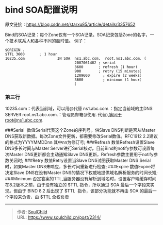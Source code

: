 # bind SOA配置说明

<!--more-->
原文链接：https://blog.csdn.net/starxu85/article/details/3357652

Bind的SOA记录：每个Zone仅有一个SOA记录。SOA记录包括Zone的名字，一个技术联系人和各种不同的超时值。
例子：
```
$ORIGIN .
$TTL 3600       ; 1 hour
10235.com               IN SOA  ns1.abc.com.  root.ns1.abc.com. (
                                2007061402 ; serial
                                3600       ; refresh (1 hour)
                                900        ; retry (15 minutes)
                                1209600      ; expire (2 weeks)
                                3600         ; minimum (1 hour)
                                )
```


### 第三行
10235.com：代表当前域，可以用@代替
ns1.abc.com.：指定当前域的主DNS SERVER
root.ns1.abc.com.：管理员邮箱(`@`使用`.`代替),等同于root@ns1.abc.com.



###Serial 
数值Serial代表这个Zone的序列号。供Slave DNS判断是否从Master DNS获取新数据。每次Zone文件更新，都需要修改Serial数值。RFC1912 2.2建议的格式为YYYYMMDDnn 其中nn为修订号;
###Refresh
数值Refresh设置Slave DNS多长时间与Master Server进行Serial核对。目前Bind的notify参数可设置每次Master DNS更新都会主动通知Slave DNS更新，Refresh参数主要用于notify参数关闭时;
###Retry
数值Retry设置当Slave DNS试图获取Master DNS Serial时，如果Master DNS未响应，多长时间重新进行检查;
###Expire
数值Expire将决定Slave DNS在没有Master DNS的情况下权威地提供域名解析服务的时间长短;
###Minimum
否定答案的TTL,当服务器没有解析到域名时，设置客户端缓存时间
在8.2版本之前，由于没有独立的 $TTL 指令，所以通过 SOA 最后一个字段来实现。但由于 BIND 8.2 后出现了 $TTL  指令，该部分功能就不再由 SOA 的最后一个字段来负责，由 $TTL 全权负责



---

> 作者: [SoulChild](https://www.soulchild.cn)  
> URL: https://www.soulchild.cn/post/2314/  

